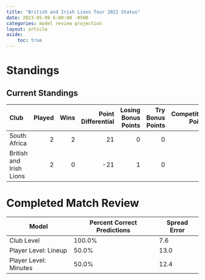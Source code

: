 ```yaml
---  
title: "British and Irish Lions Tour 2021 Status"  
date: 2023-05-09 6:00:00 -0500  
categories: model review projection  
layout: article  
aside:  
    toc: true  
---
```

# Standings

## Current Standings


| Club                    |   Played |   Wins |   Point Differential |   Losing Bonus Points |   Try Bonus Points |   Competition Points |
|:------------------------|---------:|-------:|---------------------:|----------------------:|-------------------:|---------------------:|
| South Africa            |        2 |      2 |                   21 |                     0 |                  0 |                    8 |
| British and Irish Lions |        2 |      0 |                  -21 |                     1 |                  0 |                    1 |



# Completed Match Review


| Model | Percent Correct Predictions | Spread Error |
| ------ | ------ | ------ |
| Club Level | 100.0% | 7.6 |
| Player Level: Lineup | 50.0% | 13.0 |
| Player Level: Minutes | 50.0% | 12.4 |


